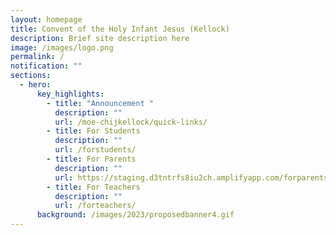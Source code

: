 ```yaml
---
layout: homepage
title: Convent of the Holy Infant Jesus (Kellock)
description: Brief site description here
image: /images/logo.png
permalink: /
notification: ""
sections:
  - hero:
      key_highlights:
        - title: "Announcement "
          description: ""
          url: /moe-chijkellock/quick-links/
        - title: For Students
          description: ""
          url: /forstudents/
        - title: For Parents
          description: ""
          url: https://staging.d3tntrfs8iu2ch.amplifyapp.com/forparents/
        - title: For Teachers
          description: ""
          url: /forteachers/
      background: /images/2023/proposedbanner4.gif
---
```

